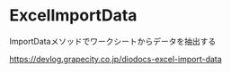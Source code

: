 # ExcelImportData

ImportDataメソッドでワークシートからデータを抽出する

https://devlog.grapecity.co.jp/diodocs-excel-import-data
